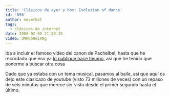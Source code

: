 ```yaml
---
title: 'Clásicos de ayer y hoy: Evolution of dance'
id: '696'
author: neverbot
tags:
  - clásicos de internet
date: 2008-02-05 21:29:15
video: dMH0bHeiRNg
---
```


Iba a incluir el famoso vídeo del canon de Pachelbel, hasta que he recordado que eso ya [lo publiqué hace tiempo](/el-canon-de-pachelbel/), así que he tenido que ponerme a buscar otra cosa

Dado que ya estaba con un tema musical, pasamos al baile, así que aquí os dejo este clasicazo de youtube (visto 73 millones de veces) con un repaso de seis minutos que merece ser visto desde el primer segundo hasta el último.
